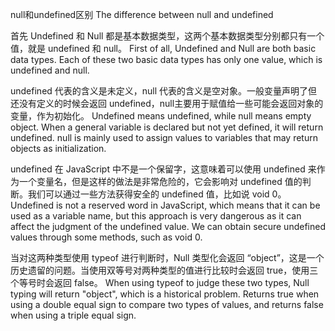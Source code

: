 null和undefined区别
The difference between null and undefined

首先 Undefined 和 Null 都是基本数据类型，这两个基本数据类型分别都只有一个值，就是 undefined 和 null。
First of all, Undefined and Null are both basic data types. Each of these two basic data types has only one value, which is undefined and null.

undefined 代表的含义是未定义，null 代表的含义是空对象。一般变量声明了但还没有定义的时候会返回 undefined，null主要用于赋值给一些可能会返回对象的变量，作为初始化。
Undefined means undefined, while null means empty object. When a general variable is declared but not yet defined, it will return undefined. null is mainly used to assign values to variables that may return objects as initialization.

undefined 在 JavaScript 中不是一个保留字，这意味着可以使用 undefined 来作为一个变量名，但是这样的做法是非常危险的，它会影响对 undefined 值的判断。我们可以通过一些方法获得安全的 undefined 值，比如说 void 0。
Undefined is not a reserved word in JavaScript, which means that it can be used as a variable name, but this approach is very dangerous as it can affect the judgment of the undefined value. We can obtain secure undefined values through some methods, such as void 0.

当对这两种类型使用 typeof 进行判断时，Null 类型化会返回 “object”，这是一个历史遗留的问题。当使用双等号对两种类型的值进行比较时会返回 true，使用三个等号时会返回 false。
When using typeof to judge these two types, Null typing will return "object", which is a historical problem. Returns true when using a double equal sign to compare two types of values, and returns false when using a triple equal sign.